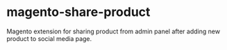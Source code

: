# magento-share-product
Magento extension for sharing product from admin panel after adding new product to social media page.

